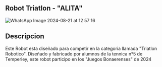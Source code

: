 ## Robot Triatlon - "ALITA"
![WhatsApp Image 2024-08-21 at 12 57 16](https://github.com/user-attachments/assets/21ff14af-58bf-41c9-be56-3c900a373f3e)

## Descripcion
Este Robot esta diseñado para competir en la categoria llamada "Triatlon Robotico". Diseñado y fabricado por alumnos de la tennica n°5 de Temperley, este robot participo en los "Juegos Bonaerenses" de 2024

